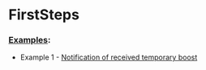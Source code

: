 # FirstSteps

### [Examples](Examples):
- Example 1 - [Notification of received temporary boost](Examples/001)
